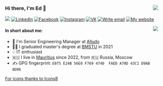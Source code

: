 ### Hi there, I'm Ed 👋 <img align="right" src="https://komarev.com/ghpvc/?username=ed-asriyan"/>

<a href="https://t.me/ed_asriyan" target="_blank"><img src="https://img.icons8.com/wired/34/000000/telegram-app.png"/></a>
<a href="https://www.linkedin.com/in/ed-asriyan" target="_blank"><img title="LinkedIn" src="https://img.icons8.com/wired/34/000000/linkedin.png"/></a>
<a href="https://www.facebook.com/ed.asrian" target="_blank"><img title="Facebook" src="https://img.icons8.com/wired/34/000000/facebook.png"/></a>
<a href="https://www.instagram.com/ed_asriyan" target="_blank"><img title="Instagram" src="https://img.icons8.com/wired/34/000000/instagram-new.png"/></a>
<a href="https://vk.com/ed_asriyan" target="_blank"><img title="VK" src="https://img.icons8.com/wired/34/000000/vk-com.png"/></a>
<a href="mailto:contact.github@asriyan.me" target="_blank"><img title="Write email" src="https://img.icons8.com/wired/34/000000/send-mass-email.png"/></a>
<a href="https://asriyan.me" target="_blank"><img title="My website" src="https://img.icons8.com/wired/30/000000/domain.png"/></a>

<img align="right" src="https://github-readme-stats.vercel.app/api?username=ed-asriyan&show_icons=true&hide_rank=true"/>

#### In short about me:

- 🚀 I'm Senior Engineering Manager at [Alludo](https://www.alludo.com)
- 🧑‍🎓 I graduated master's degree at [BMSTU](https://bmstu.ru) in 2021
- 💡 IT enthusiast
- 🇲🇺 I live in [Mauritius](https://goo.gl/maps/xnuFYLGY3x3wRxqv6) since 2022, from 🇷🇺 Russia, Moscow
- ✍️ GPG fingerprint: `E075 E24B 56E0 F769 4740  FAED A70D 43C1 D9AB 8D96`

<a align="right" href="https://icons8.com" target="_blank">For icons thanks to Icons8</a>
